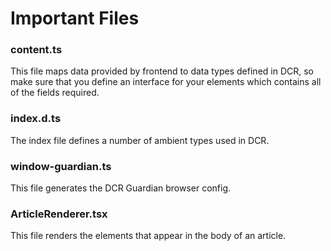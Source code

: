 # Important Files

### content.ts

This file maps data provided by frontend to data types defined in DCR, so make sure that you define an interface for your elements which contains all of the fields required.

### index.d.ts

The index file defines a number of ambient types used in DCR.

### window-guardian.ts

This file generates the DCR Guardian browser config.

### ArticleRenderer.tsx

This file renders the elements that appear in the body of an article.
